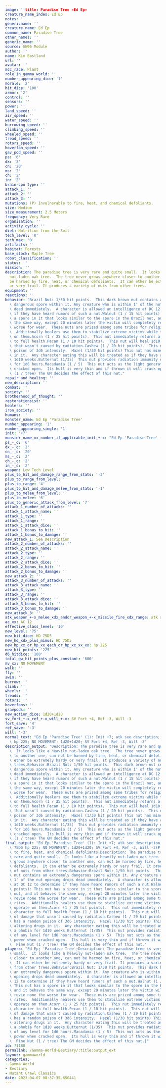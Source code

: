 ```yaml
---
image: ''title: Paradise Tree «Ed Ep»
creature_name_index: Ed Ep
notes: ''
genericname: ''
creature_name: Ed Ep
common_name: Paradise Tree
other_names: ''
generic_name: ''
source: GW06 Module
author: ''
name: Kim Eastland
url: ''
avatar: ''
mcc_race: Plant
role_in_gamma_world: ''
number_appearing_dice: '1'
morale: '2'
hit_dice: '100'
armor: '2'
control: ''
sensors: ''
power: ''
land_speed: ''
air_speed: ''
water_speed: ''
burrowing_speed: ''
climbing_speed: ''
wheeled_speed: ''
tread_speed: ''
rotors_speed: ''
hoverfan_speed: ''
gav_pod_speed: ''
ps: '6'
dx: '2'
cn: '20'
ms: '2'
ch: '2'
in: '2'
brain-cpu type: ''
attack_1: ''
attack_2: ''
attack_3: ''
mutations: (P) Invulnerable to fire, heat, and chemical defoliants.
size: Medium
size_measurement: 2.5 Meters
frequency: Very Rare
organization: ''
activity_cycle: ''
diet: Nutrition from the Soil
tech_level: '0'
tech_max: '0'
artifacts: ''
habitat: Forests
base_stock: Maple Tree
robot_classification: ''
status: ''
mission: ''
description: The paradise tree is very rare and quite small.  It looks like a heavily
  nut-laden oak tree.  The tree never grows anywhere closer to another one, can not
  be harmed by fire, heat, or chemical defoliants.  It can ether be extremely hardy
  or very frail. It produces a variety of nuts from other trees.
equipment: ''
reactions: ''
behavior: "Brazil Nut: 1/50 hit points.  This dark brown nut contains an extremely\
  \ dangerous spore within it. Any creature who is within 1' of the nut opening drops\
  \ dead immediately.  A character is allowed an intelligence at DC 12 to determine\
  \ if they have heard rumors of such a nut.Walnut (1 / 15 hit points): This nut has\
  \ a spore in it that looks similar to the spore in the Brazil nut, and it behaves\
  \ the same way, except 20 minutes later the victim will completely revie none the\
  \ worse for wear.  These nuts are prized among some tribes for religious rites.\
  \  Additionally healers use them to stabilize extreme victims while they operate\
  \ on them.Acorn (1 / 25 hit points).  This nut immediately returns a living character\
  \ to full health.Pecan (1 / 10 hit points).  This nut will heal 1d10 points of damage\
  \ that wasn't caused by radiation.Cashew (1 / 20 hit points).  This nut has a random\
  \ poison of 3d6 intensity.  Hazel (1/30 hit points) This nut has mind altering drugs\
  \ in it.  Any character eating this will be treated as if they have a phobia for\
  \ 1d10 weeks.Butternut (1/35)  This nut provides radiation immunity of any level\
  \ for 1d6 hours.Macadamia (1 / 5)  This nut acts as the light generatoin power when\
  \ cracked open.  Its hull is very thin and if thrown it will crack open.  Pine Nut\
  \ (1 / tree) The GM decides the effect of this nut."
repair_and_healing: ''
new_description: ''
combat: ''
society: ''
brotherhood_of_thought: ''
restorationsist: ''
healers: ''
iron_society: ''
humans: ''
monster_name: Ed Ep 'Paradise Tree'
number_appearing: '1'
number_appearing_single: '1'
init: '+7'
monster_name_xx_number_if_applicable_init_+-x: "Ed Ep 'Paradise Tree' (1): Init +7"
ps_-_c: '6'
dx_-_c: '2'
cn_-_c: '20'
ms_-_c: '2'
ch_-_c: '2'
in_-_c: '2'
weapon: Low Tech Level
plus_to_hit_and_damage_range_from_stats: '-3'
plus_to_range_from_level: ''
plus_to_range: '4'
plus_to_hit_and_damage_melee_from_stats: '-1'
plus_to_melee_from_level: ''
plus_to_melee: '6'
plus_to_generic_attack_from_level: '7'
attack_1_number_of_attacks: ''
attack_1_attack_name: ''
attack_1_type: ''
attack_1_range: ''
attack_1_attack_dice: ''
attack_1_bonus_to_hit: ''
attack_1_bonus_to_damage: ''
new_attack_1: See Description
attack_2_number_of_attacks: ''
attack_2_attack_name: ''
attack_2_type: ''
attack_2_range: ''
attack_2_attack_dice: ''
attack_2_bonus_to_hit: ''
attack_2_bonus_to_damage: ''
new_attack_2: ''
attack_3_number_of_attacks: ''
attack_3_attack_name: ''
attack_3_type: ''
attack_3_range: ''
attack_3_attack_dice: ''
attack_3_bonus_to_hit: ''
attack_3_bonus_to_damage: ''
new_attack_3: ''
atk_weapon_+-x_melee_xdx_andor_weapon_+-x_missile_fire_xdx_range: atk see description
ac_xx: AC 12
effective_class_level: '10'
new_level: '75'
new_hit_dice: HD 75D5
new_hd_xdx_plus_minus: HD 75D5
new_hp_xx_or_hp_xx_each_or_hp_xx_xx_xx: hp 225
new_hit_points: '225'
d6_hitdice: '100'
total_gw_hit_points_plus_constant: '600'
mv_xx: NO MOVEMENT
walk: ''
fly: ''
swim: ''
burrow: ''
climb: ''
wheels: ''
treads: ''
rotors: ''
hoverfans: ''
gravpods: ''
new_action_dice: 1d20+1d20
sv_fort_+-x_ref_+-x_will_+-x: SV Fort +4, Ref -3, Will -3
fort_save: '4'
ref_save: '-3'
will: '-3'
normal_text: "Ed Ep 'Paradise Tree' (1): Init +7; atk see description; AC 12; HD 75D5\
  \ hp 225; NO MOVEMENT; 1d20+1d20; SV Fort +4, Ref -3, Will -3"
description_output: "Description: The paradise tree is very rare and quite small.\
  \  It looks like a heavily nut-laden oak tree.  The tree never grows anywhere closer\
  \ to another one, can not be harmed by fire, heat, or chemical defoliants.  It can\
  \ ether be extremely hardy or very frail. It produces a variety of nuts from other\
  \ trees.Behavior:Brazil Nut: 1/50 hit points.  This dark brown nut contains an extremely\
  \ dangerous spore within it. Any creature who is within 1' of the nut opening drops\
  \ dead immediately.  A character is allowed an intelligence at DC 12 to determine\
  \ if they have heard rumors of such a nut.Walnut (1 / 15 hit points): This nut has\
  \ a spore in it that looks similar to the spore in the Brazil nut, and it behaves\
  \ the same way, except 20 minutes later the victim will completely revie none the\
  \ worse for wear.  These nuts are prized among some tribes for religious rites.\
  \  Additionally healers use them to stabilize extreme victims while they operate\
  \ on them.Acorn (1 / 25 hit points).  This nut immediately returns a living character\
  \ to full health.Pecan (1 / 10 hit points).  This nut will heal 1d10 points of damage\
  \ that wasn't caused by radiation.Cashew (1 / 20 hit points).  This nut has a random\
  \ poison of 3d6 intensity.  Hazel (1/30 hit points) This nut has mind altering drugs\
  \ in it.  Any character eating this will be treated as if they have a phobia for\
  \ 1d10 weeks.Butternut (1/35)  This nut provides radiation immunity of any level\
  \ for 1d6 hours.Macadamia (1 / 5)  This nut acts as the light generatoin power when\
  \ cracked open.  Its hull is very thin and if thrown it will crack open.  Pine Nut\
  \ (1 / tree) The GM decides the effect of this nut."
final_output: "Ed Ep 'Paradise Tree' (1): Init +7; atk see description; AC 12; HD\
  \ 75D5 hp 225; NO MOVEMENT; 1d20+1d20; SV Fort +4, Ref -3, Will -3(P) Invulnerable\
  \ to fire, heat, and chemical defoliants.Description: The paradise tree is very\
  \ rare and quite small.  It looks like a heavily nut-laden oak tree.  The tree never\
  \ grows anywhere closer to another one, can not be harmed by fire, heat, or chemical\
  \ defoliants.  It can ether be extremely hardy or very frail. It produces a variety\
  \ of nuts from other trees.Behavior:Brazil Nut: 1/50 hit points.  This dark brown\
  \ nut contains an extremely dangerous spore within it. Any creature who is within\
  \ 1' of the nut opening drops dead immediately.  A character is allowed an intelligence\
  \ at DC 12 to determine if they have heard rumors of such a nut.Walnut (1 / 15 hit\
  \ points): This nut has a spore in it that looks similar to the spore in the Brazil\
  \ nut, and it behaves the same way, except 20 minutes later the victim will completely\
  \ revie none the worse for wear.  These nuts are prized among some tribes for religious\
  \ rites.  Additionally healers use them to stabilize extreme victims while they\
  \ operate on them.Acorn (1 / 25 hit points).  This nut immediately returns a living\
  \ character to full health.Pecan (1 / 10 hit points).  This nut will heal 1d10 points\
  \ of damage that wasn't caused by radiation.Cashew (1 / 20 hit points).  This nut\
  \ has a random poison of 3d6 intensity.  Hazel (1/30 hit points) This nut has mind\
  \ altering drugs in it.  Any character eating this will be treated as if they have\
  \ a phobia for 1d10 weeks.Butternut (1/35)  This nut provides radiation immunity\
  \ of any level for 1d6 hours.Macadamia (1 / 5)  This nut acts as the light generatoin\
  \ power when cracked open.  Its hull is very thin and if thrown it will crack open.\
  \  Pine Nut (1 / tree) The GM decides the effect of this nut."
players: "Ed Ep; 'Paradise Tree';Description: The paradise tree is very rare and quite\
  \ small.  It looks like a heavily nut-laden oak tree.  The tree never grows anywhere\
  \ closer to another one, can not be harmed by fire, heat, or chemical defoliants.\
  \  It can ether be extremely hardy or very frail. It produces a variety of nuts\
  \ from other trees.Behavior:Brazil Nut: 1/50 hit points.  This dark brown nut contains\
  \ an extremely dangerous spore within it. Any creature who is within 1' of the nut\
  \ opening drops dead immediately.  A character is allowed an intelligence at DC\
  \ 12 to determine if they have heard rumors of such a nut.Walnut (1 / 15 hit points):\
  \ This nut has a spore in it that looks similar to the spore in the Brazil nut,\
  \ and it behaves the same way, except 20 minutes later the victim will completely\
  \ revie none the worse for wear.  These nuts are prized among some tribes for religious\
  \ rites.  Additionally healers use them to stabilize extreme victims while they\
  \ operate on them.Acorn (1 / 25 hit points).  This nut immediately returns a living\
  \ character to full health.Pecan (1 / 10 hit points).  This nut will heal 1d10 points\
  \ of damage that wasn't caused by radiation.Cashew (1 / 20 hit points).  This nut\
  \ has a random poison of 3d6 intensity.  Hazel (1/30 hit points) This nut has mind\
  \ altering drugs in it.  Any character eating this will be treated as if they have\
  \ a phobia for 1d10 weeks.Butternut (1/35)  This nut provides radiation immunity\
  \ of any level for 1d6 hours.Macadamia (1 / 5)  This nut acts as the light generatoin\
  \ power when cracked open.  Its hull is very thin and if thrown it will crack open.\
  \  Pine Nut (1 / tree) The GM decides the effect of this nut.|"
id: 71188
permalink: /Gamma-World-Bestiary/:title:output_ext
layout: gammaworld
categories:
- Gamma World
- Bestiary
- Mutant Crawl Classics
date: 2023-04-07 08:37:35.650441
---
```

